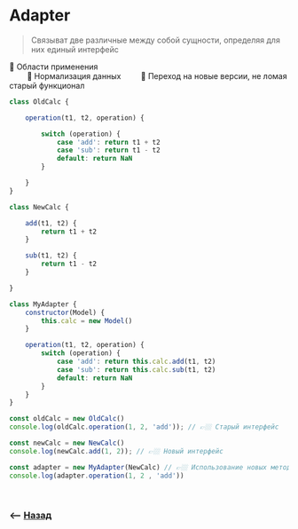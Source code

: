 # Adapter
> Связыват две различные между собой сущности, определяя для них единый интерфейс

🔹 Области применения  
&emsp;&emsp; 🎯 Нормализация данных
&emsp;&emsp; 🎯 Переход на новые версии, не ломая старый функционал

```javascript
class OldCalc {

    operation(t1, t2, operation) {

        switch (operation) {
            case 'add': return t1 + t2
            case 'sub': return t1 - t2
            default: return NaN
        }

    }
}

class NewCalc {

    add(t1, t2) {
        return t1 + t2
    }

    sub(t1, t2) {
        return t1 - t2
    }

}

class MyAdapter {
    constructor(Model) {
        this.calc = new Model()
    }

    operation(t1, t2, operation) {
        switch (operation) {
            case 'add': return this.calc.add(t1, t2)
            case 'sub': return this.calc.sub(t1, t2)
            default: return NaN
        }
    }
}

const oldCalc = new OldCalc()
console.log(oldCalc.operation(1, 2, 'add')); // 👉🏼 Старый интерфейс

const newCalc = new NewCalc()
console.log(newCalc.add(1, 2)); // 👉🏼 Новый интерфейс

const adapter = new MyAdapter(NewCalc) // 👉🏼 Использование новых методов, сохранив старый синтаксис
console.log(adapter.operation(1, 2 , 'add'))
```

<br>

### ⟵ **<a href="../../readme.md">Назад</a>**